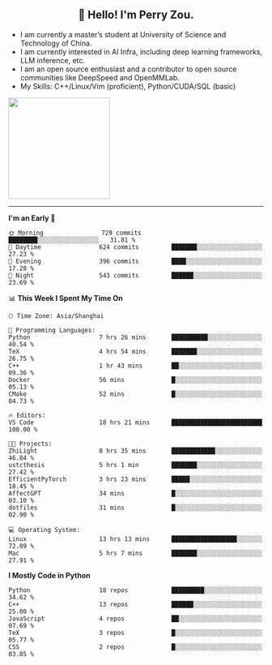 <h2 align="center">👋 Hello! I'm Perry Zou.</h2>

- I am currently a master’s student at University of Science and Technology of China.
- I am currently interested in AI Infra, including deep learning frameworks, LLM inference, etc.
- I am an open source enthusiast and a contributor to open source communities like DeepSpeed and OpenMMLab.
- My Skills: C++/Linux/Vim (proficient), Python/CUDA/SQL (basic)

<img height=200 align="center" src="https://github-readme-stats.vercel.app/api?username=zonepg" />

-------

<!--START_SECTION:waka-->
**I'm an Early 🐤** 

```text
🌞 Morning                729 commits         ████████░░░░░░░░░░░░░░░░░   31.81 % 
🌆 Daytime                624 commits         ███████░░░░░░░░░░░░░░░░░░   27.23 % 
🌃 Evening                396 commits         ████░░░░░░░░░░░░░░░░░░░░░   17.28 % 
🌙 Night                  543 commits         ██████░░░░░░░░░░░░░░░░░░░   23.69 % 
```


📊 **This Week I Spent My Time On** 

```text
🕑︎ Time Zone: Asia/Shanghai

💬 Programming Languages: 
Python                   7 hrs 26 mins       ██████████░░░░░░░░░░░░░░░   40.54 % 
TeX                      4 hrs 54 mins       ███████░░░░░░░░░░░░░░░░░░   26.75 % 
C++                      1 hr 43 mins        ██░░░░░░░░░░░░░░░░░░░░░░░   09.36 % 
Docker                   56 mins             █░░░░░░░░░░░░░░░░░░░░░░░░   05.13 % 
CMake                    52 mins             █░░░░░░░░░░░░░░░░░░░░░░░░   04.73 % 

🔥 Editors: 
VS Code                  18 hrs 21 mins      █████████████████████████   100.00 % 

🐱‍💻 Projects: 
ZhiLight                 8 hrs 35 mins       ████████████░░░░░░░░░░░░░   46.84 % 
ustcthesis               5 hrs 1 min         ███████░░░░░░░░░░░░░░░░░░   27.42 % 
EfficientPyTorch         3 hrs 23 mins       █████░░░░░░░░░░░░░░░░░░░░   18.45 % 
AffectGPT                34 mins             █░░░░░░░░░░░░░░░░░░░░░░░░   03.10 % 
dotfiles                 31 mins             █░░░░░░░░░░░░░░░░░░░░░░░░   02.90 % 

💻 Operating System: 
Linux                    13 hrs 13 mins      ██████████████████░░░░░░░   72.09 % 
Mac                      5 hrs 7 mins        ███████░░░░░░░░░░░░░░░░░░   27.91 % 
```

**I Mostly Code in Python** 

```text
Python                   18 repos            █████████░░░░░░░░░░░░░░░░   34.62 % 
C++                      13 repos            ██████░░░░░░░░░░░░░░░░░░░   25.00 % 
JavaScript               4 repos             ██░░░░░░░░░░░░░░░░░░░░░░░   07.69 % 
TeX                      3 repos             █░░░░░░░░░░░░░░░░░░░░░░░░   05.77 % 
CSS                      2 repos             █░░░░░░░░░░░░░░░░░░░░░░░░   03.85 % 
```




<!--END_SECTION:waka-->
